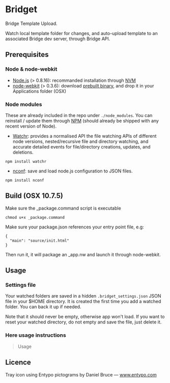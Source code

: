 # Bridget

Bridge Template Upload.

Watch local template folder for changes, and auto-upload template to an associated Bridge dev server, through Bridge API.

## Prerequisites

### Node & node-webkit

- [Node.js](http://nodejs.org/) (> 0.8.16): recommanded installation through [NVM](https://github.com/creationix/nvm)
- [node-webkit](https://github.com/rogerwang/node-webkit) (> 0.3.6): download [prebuilt binary](https://github.com/rogerwang/node-webkit#downloads), and drop it in your Applications folder (OSX)

### Node modules

These are already included in the repo under `./node_modules`.
You can reinstall / update them through [NPM](https://npmjs.org/) (should already be shipped with any recent version of Node).

- [Watchr](https://github.com/bevry/watchr): provides a normalised API the file watching APIs of different node versions, nested/recursive file and directory watching, and accurate detailed events for file/directory creations, updates, and deletions.

```
npm install watchr
```

- [nconf](https://github.com/flatiron/nconf): save and load node.js configuration to JSON files.

```
npm install nconf
```

## Build (OSX 10.7.5)

Make sure the _package.command script is executable

```
chmod u+x _package.command
```

Make sure your package.json references your entry point file, e.g:
```
{
  "main": "source/init.html"
}
```

Then run it, it will package an _app.nw and launch it through node-webkit.

## Usage

### Settings file

Your watched folders are saved in a hidden `.bridget_settings.json` JSON file in your $HOME directory.
It is created the first time you add a watched folder.
You can back it up if needed.

Note that it should never be empty, otherwise app won't load.
If you want to reset your watched directory, do not empty and save the file, just delete it.

### Here usage instructions

> Usage

## Licence

Tray icon using Entypo pictograms by Daniel Bruce — www.entypo.com
